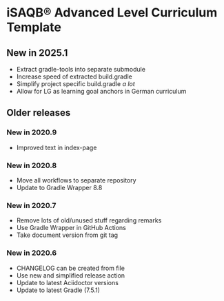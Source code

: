 # iSAQB® Advanced Level Curriculum Template

## New in 2025.1
- Extract gradle-tools into separate submodule
- Increase speed of extracted build.gradle
- Simplify project specific build.gradle _a lot_
- Allow for LG as learning goal anchors in German curriculum

## Older releases
### New in 2020.9
- Improved text in index-page

### New in 2020.8
- Move all workflows to separate repository
- Update to Gradle Wrapper 8.8

### New in 2020.7
- Remove lots of old/unused stuff regarding remarks
- Use Gradle Wrapper in GitHub Actions
- Take document version from git tag

### New in 2020.6
- CHANGELOG can be created from file
- Use new and simplified release action
- Update to latest Aciidoctor versions
- Update to latest Gradle (7.5.1)
